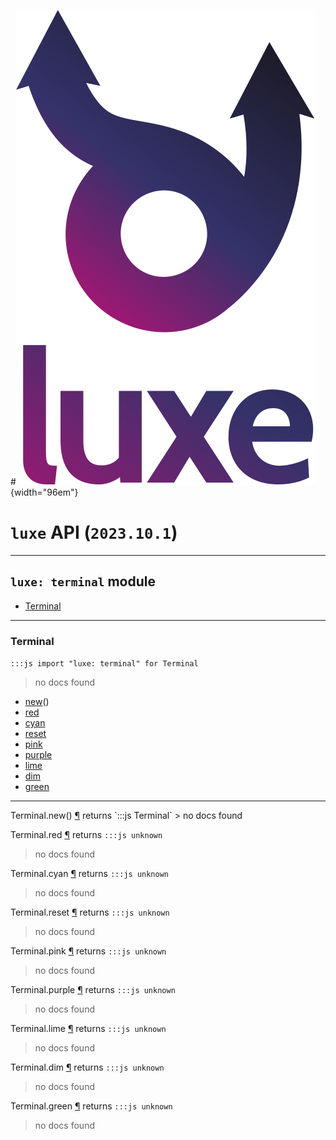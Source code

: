 #![](../../../images/luxe-dark.svg){width="96em"}

# `luxe` API (`2023.10.1`)  


---

## `luxe: terminal` module

- [Terminal](#terminal)   

---

### Terminal
`:::js import "luxe: terminal" for Terminal`
> no docs found

- [new](#Terminal.new)()
- [red](#Terminal.red)
- [cyan](#Terminal.cyan)
- [reset](#Terminal.reset)
- [pink](#Terminal.pink)
- [purple](#Terminal.purple)
- [lime](#Terminal.lime)
- [dim](#Terminal.dim)
- [green](#Terminal.green)

<hr/>
<endpoint module="luxe: terminal" class="Terminal" signature="new()"></endpoint>
<signature id="Terminal.new">Terminal.new()
<a class="headerlink" href="#Terminal.new" title="Permanent link">¶</a></signature>
<span class='api_ret'>returns</span> `:::js Terminal`
> no docs found   

<endpoint module="luxe: terminal" class="Terminal" signature="red"></endpoint>
<signature id="Terminal.red">Terminal.red
<a class="headerlink" href="#Terminal.red" title="Permanent link">¶</a></signature>
<span class='api_ret'>returns</span> `:::js unknown`
> no docs found   

<endpoint module="luxe: terminal" class="Terminal" signature="cyan"></endpoint>
<signature id="Terminal.cyan">Terminal.cyan
<a class="headerlink" href="#Terminal.cyan" title="Permanent link">¶</a></signature>
<span class='api_ret'>returns</span> `:::js unknown`
> no docs found   

<endpoint module="luxe: terminal" class="Terminal" signature="reset"></endpoint>
<signature id="Terminal.reset">Terminal.reset
<a class="headerlink" href="#Terminal.reset" title="Permanent link">¶</a></signature>
<span class='api_ret'>returns</span> `:::js unknown`
> no docs found   

<endpoint module="luxe: terminal" class="Terminal" signature="pink"></endpoint>
<signature id="Terminal.pink">Terminal.pink
<a class="headerlink" href="#Terminal.pink" title="Permanent link">¶</a></signature>
<span class='api_ret'>returns</span> `:::js unknown`
> no docs found   

<endpoint module="luxe: terminal" class="Terminal" signature="purple"></endpoint>
<signature id="Terminal.purple">Terminal.purple
<a class="headerlink" href="#Terminal.purple" title="Permanent link">¶</a></signature>
<span class='api_ret'>returns</span> `:::js unknown`
> no docs found   

<endpoint module="luxe: terminal" class="Terminal" signature="lime"></endpoint>
<signature id="Terminal.lime">Terminal.lime
<a class="headerlink" href="#Terminal.lime" title="Permanent link">¶</a></signature>
<span class='api_ret'>returns</span> `:::js unknown`
> no docs found   

<endpoint module="luxe: terminal" class="Terminal" signature="dim"></endpoint>
<signature id="Terminal.dim">Terminal.dim
<a class="headerlink" href="#Terminal.dim" title="Permanent link">¶</a></signature>
<span class='api_ret'>returns</span> `:::js unknown`
> no docs found   

<endpoint module="luxe: terminal" class="Terminal" signature="green"></endpoint>
<signature id="Terminal.green">Terminal.green
<a class="headerlink" href="#Terminal.green" title="Permanent link">¶</a></signature>
<span class='api_ret'>returns</span> `:::js unknown`
> no docs found   

